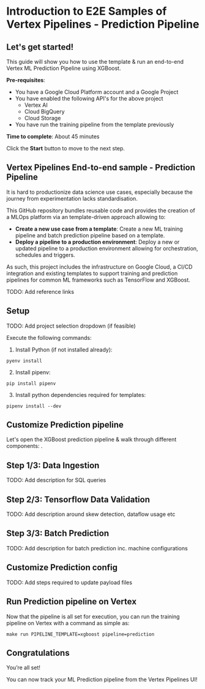 # Introduction to E2E Samples of Vertex Pipelines - Prediction Pipeline


## Let's get started!

This guide will show you how to use the template & run an end-to-end Vertex ML Prediction Pipeline using XGBoost.

**Pre-requisites**:

- You have a Google Cloud Platform account and a Google Project
- You have enabled the following API's for the above project
    - Vertex AI
    - Cloud BigQuery
    - Cloud Storage
- You have run the training pipeline from the template previously

**Time to complete**: About 45 minutes

Click the **Start** button to move to the next step.


## Vertex Pipelines End-to-end sample - Prediction Pipeline

It is hard to productionize data science use cases, especially because the journey from experimentation lacks standardisation. 

This GitHub repository bundles reusable code and provides the creation of a MLOps platform via an template-driven approach allowing to:

- **Create a new use case from a template**: Create a new ML training pipeline and batch prediction pipeline based on a template.
- **Deploy a pipeline to a production environment**: Deploy a new or updated pipeline to a production environment allowing for orchestration, schedules and triggers.

As such, this project includes the infrastructure on Google Cloud, a CI/CD integration and existing templates to support training and prediction pipelines for common ML frameworks such as TensorFlow and XGBoost.

TODO: Add reference links


## Setup

TODO: Add project selection dropdown (if feasible)

Execute the following commands:

1. Install Python (if not installed already):
```
pyenv install
```
2. Install pipenv:
```
pip install pipenv
```
3. Install python dependencies required for templates:
```
pipenv install --dev
```


## Customize Prediction pipeline

Let's open the XGBoost prediction pipeline & walk through different components:
<walkthrough-editor-open-file filePath="./pipelines/xgboost/prediction/pipeline.py"
                              text="XGBoost Prediction Pipeline">
</walkthrough-editor-open-file>.

## Step 1/3: Data Ingestion

TODO: Add description for SQL queries

## Step 2/3: Tensorflow Data Validation

TODO: Add description around skew detection, dataflow usage etc

## Step 3/3: Batch Prediction

TODO: Add description for batch prediction inc. machine configurations


## Customize Prediction config

TODO: Add steps required to update payload files


## Run Prediction pipeline on Vertex

Now that the pipeline is all set for execution, you can run the training pipeline on Vertex with a command as simple as:
```
make run PIPELINE_TEMPLATE=xgboost pipeline=prediction
```


## Congratulations

<walkthrough-conclusion-trophy></walkthrough-conclusion-trophy>

You’re all set!

You can now track your ML Prediction pipeline from the Vertex Pipelines UI!
